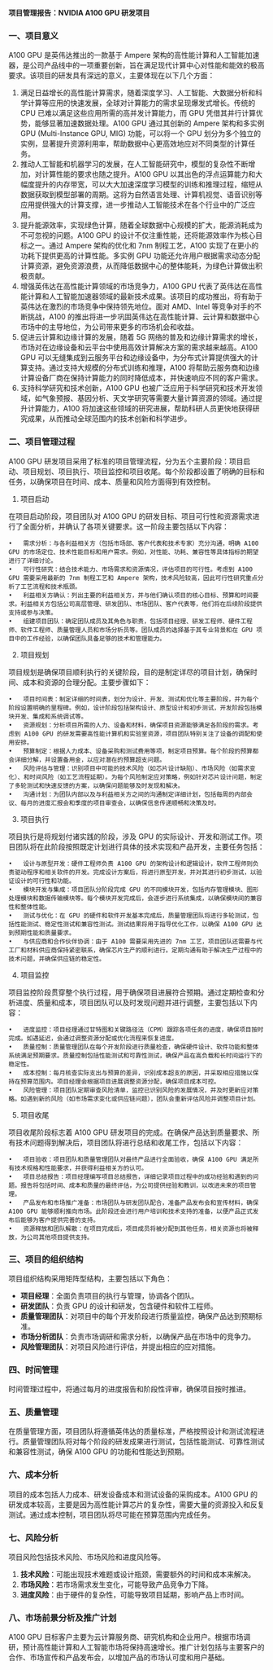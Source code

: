 **项目管理报告：NVIDIA A100 GPU 研发项目**

### 一、项目意义
A100 GPU 是英伟达推出的一款基于 Ampere 架构的高性能计算和人工智能加速器，是公司产品线中的一项重要创新，旨在满足现代计算中心对性能和能效的极高要求。该项目的研发具有深远的意义，主要体现在以下几个方面：
1.	满足日益增长的高性能计算需求，随着深度学习、人工智能、大数据分析和科学计算等应用的快速发展，全球对计算能力的需求呈现爆发式增长。传统的 CPU 已难以满足这些应用所需的高并发计算能力，而 GPU 凭借其并行计算优势，能够显著加速数据处理。A100 GPU 通过其创新的 Ampere 架构和多实例 GPU (Multi-Instance GPU, MIG) 功能，可以将一个 GPU 划分为多个独立的实例，显著提升资源利用率，帮助数据中心更高效地应对不同类型的计算任务。
2.	推动人工智能和机器学习的发展，在人工智能研究中，模型的复杂性不断增加，对计算性能的要求也随之提升。A100 GPU 以其出色的浮点运算能力和大幅度提升的内存带宽，可以大大加速深度学习模型的训练和推理过程，缩短从数据获取到模型部署的周期。这将为自然语言处理、计算机视觉、语音识别等应用提供强大的计算支撑，进一步推动人工智能技术在各个行业中的广泛应用。
3.	提升能源效率，实现绿色计算，随着全球数据中心规模的扩大，能源消耗成为不可忽视的问题。A100 GPU 的设计不仅注重性能，还将能源效率作为核心目标之一。通过 Ampere 架构的优化和 7nm 制程工艺，A100 实现了在更小的功耗下提供更高的计算性能。多实例 GPU 功能还允许用户根据需求动态分配计算资源，避免资源浪费，从而降低数据中心的整体能耗，为绿色计算做出积极贡献。
4.	增强英伟达在高性能计算领域的市场竞争力，A100 GPU 代表了英伟达在高性能计算和人工智能加速器领域的最新技术成果。该项目的成功推出，将有助于英伟达在激烈的市场竞争中保持领先地位。面对 AMD、Intel 等竞争对手的不断挑战，A100 的推出将进一步巩固英伟达在高性能计算、云计算和数据中心市场中的主导地位，为公司带来更多的市场机会和收益。
5.	促进云计算和边缘计算的发展，随着 5G 网络的普及和边缘计算需求的增长，市场对在边缘设备和云平台中使用高效计算解决方案的需求越来越高。A100 GPU 可以无缝集成到云服务平台和边缘设备中，为分布式计算提供强大的计算支持。通过支持大规模的分布式训练和推理，A100 将帮助云服务商和边缘计算设备厂商在保持计算能力的同时降低成本，并快速响应不同的客户需求。
6.	支持科学研究和技术创新，A100 GPU 也被广泛应用于科学研究和技术开发领域，如气象预报、基因分析、天文学研究等需要大量计算资源的领域。通过提升计算能力，A100 将加速这些领域的研究进展，帮助科研人员更快地获得研究成果，从而推动全球范围内的技术创新和科学进步。

### 二、项目管理过程
A100 GPU 研发项目采用了标准的项目管理流程，分为五个主要阶段：项目启动、项目规划、项目执行、项目监控和项目收尾。每个阶段都设置了明确的目标和任务，以确保项目在时间、成本、质量和风险方面得到有效控制。

1. 项目启动

在项目启动阶段，项目团队对 A100 GPU 的研发目标、项目可行性和资源需求进行了全面分析，并确认了各项关键要求。这一阶段主要包括以下内容：

	•	需求分析：与各利益相关方（包括市场部、客户代表和技术专家）充分沟通，明确 A100 GPU 的市场定位、技术性能目标和用户需求。例如，对性能、功耗、兼容性等具体指标的期望进行了详细讨论。
	•	可行性研究：结合技术能力、市场需求和资源情况，评估项目的可行性。考虑到 A100 GPU 需要采用最新的 7nm 制程工艺和 Ampere 架构，技术风险较高，因此可行性研究重点分析了工艺流程和技术瓶颈。
	•	利益相关方确认：列出主要的利益相关方，并与他们确认项目的核心目标、预算和时间要求。利益相关方包括公司高层管理、研发团队、市场团队、客户代表等，他们将在后续阶段提供支持或参与决策。
	•	组建项目团队：确定团队成员及其角色与职责，包括项目经理、研发工程师、硬件工程师、软件工程师、质量管理人员和市场分析员等。团队成员的选择基于其专业背景和在 GPU 项目中的工作经验，以确保团队具备足够的技术和管理能力。

2. 项目规划

项目规划是确保项目顺利执行的关键阶段，目的是制定详尽的项目计划，确保时间、成本和资源的合理分配。主要步骤如下：

	•	项目时间表：制定详细的时间表，划分为设计、开发、测试和优化等主要阶段，并为每个阶段设置明确的里程碑。例如，设计阶段包括架构设计、原型设计和初步测试，开发阶段包括模块开发、集成和系统调试等。
	•	资源规划：分析项目所需的人力、设备和材料，确保项目资源能够满足各阶段的需求。考虑到 A100 GPU 的研发需要高性能计算机和实验室资源，项目团队特别关注了设备的调配和使用安排。
	•	预算制定：根据人力成本、设备采购和测试费用等项，制定项目预算。每个阶段的预算都会详细分解，并设置备用金，以应对潜在的预算超支问题。
	•	风险评估与管理：识别项目中可能的技术风险（如芯片设计缺陷）、市场风险（如需求变化）、和时间风险（如工艺流程延期）。为每个风险制定应对策略，例如针对芯片设计问题，制定了多轮测试和快速反馈的方案，以确保问题能够及时发现和解决。
	•	沟通计划：为团队内部以及与利益相关方之间的沟通制定详细计划，包括每周的内部会议、每月的进度汇报会和季度的项目审查会，以确保信息传递顺畅和决策及时。

3. 项目执行

项目执行是将规划付诸实践的阶段，涉及 GPU 的实际设计、开发和测试工作。项目团队将在此阶段按照既定计划进行具体的技术实现和产品开发，主要任务包括：

	•	设计与原型开发：硬件工程师负责 A100 GPU 的架构设计和逻辑设计，软件工程师则负责驱动程序和相关软件的开发。完成设计方案后，将进行原型开发，并对其进行初步测试，以验证设计的可行性和功能。
	•	模块开发与集成：项目团队分阶段完成 GPU 的不同模块开发，包括内存管理模块、图形处理模块和数据传输模块等。每个模块开发完成后，会逐步进行系统集成，以确保模块间的兼容性和整体性能。
	•	测试与优化：在 GPU 的硬件和软件开发基本完成后，质量管理团队将进行多轮测试，包括性能测试、稳定性测试和兼容性测试。测试结果将用于指导优化工作，以确保 A100 GPU 达到预期性能和质量要求。
	•	与供应商和合作伙伴协调：由于 A100 需要采用先进的 7nm 工艺，项目团队还需要与代工厂和材料供应商保持紧密联系，确保芯片生产的顺利进行。定期沟通有助于解决生产过程中的技术问题，并确保供应链的稳定性。

4. 项目监控

项目监控阶段贯穿整个执行过程，用于确保项目进展符合预期。通过定期检查和分析进度、质量和成本，项目团队可以及时发现问题并进行调整，主要包括以下内容：

	•	进度监控：项目经理通过甘特图和关键路径法（CPM）跟踪各项任务的进度，确保项目按时完成。如遇延迟，会通过调整资源分配或优化流程来恢复进度。
	•	质量控制：质量管理团队在每个开发阶段进行质量检查，确保硬件设计、软件功能和整体系统满足预期要求。质量控制包括性能测试和可靠性测试，确保产品在高负载和长时间运行下的稳定性。
	•	成本控制：每月核查实际支出与预算的差异，识别成本超支的原因，并采取相应措施以保持在预算范围内。项目经理会根据项目进展调整资源分配，确保项目成本可控。
	•	风险管理：项目团队定期审查风险清单，监控已识别风险的发展情况，并及时更新应对策略。如遇到新的风险（如市场需求变化或供应链问题），团队会重新评估风险并调整项目计划。

5. 项目收尾

项目收尾阶段标志着 A100 GPU 研发项目的完成。在确保产品达到质量要求、所有技术问题得到解决后，项目团队将进行总结和收尾工作，包括以下内容：

	•	项目验收：项目团队和质量管理团队对最终产品进行全面验收，确保 A100 GPU 满足所有技术规格和性能要求，并获得利益相关方的认可。
	•	项目总结报告：项目经理编写项目总结报告，详细记录项目过程中的成功经验和遇到的问题。报告将包括时间、成本和质量的最终评估，为公司提供经验和教训，以改进未来的项目管理。
	•	产品发布和市场推广准备：市场团队与研发团队配合，准备产品发布会和宣传材料，确保 A100 GPU 能够顺利推向市场。此阶段还会进行用户培训和技术支持的准备，以便产品正式发布后能够为客户提供完善的支持。
	•	资源释放和团队解散：在项目完成后，项目成员将被分配到其他任务，相关资源也将被释放，为公司其他项目提供支持。


### 三、项目的组织结构
项目组织结构采用矩阵型结构，主要包括以下角色：
- **项目经理**：全面负责项目的执行与管理，协调各个团队。
- **研发团队**：负责 GPU 的设计和研发，包含硬件和软件工程师。
- **质量管理团队**：对项目中的每个开发阶段进行质量监控，确保产品达到预期标准。
- **市场分析团队**：负责市场调研和需求分析，以确保产品在市场中的竞争力。
- **风险管理团队**：对项目风险进行评估，并提出相应的应对措施。

### 四、时间管理
时间管理过程中，将通过每月的进度报告和阶段性评审，确保项目按时推进。

### 五、质量管理
在质量管理方面，项目团队将遵循英伟达的质量标准，严格按照设计和测试流程进行。质量管理团队将对每个阶段的研发成果进行测试，包括性能测试、可靠性测试和兼容性测试，确保 A100 GPU 的功能和性能达到预期。

### 六、成本分析
项目的成本包括人力成本、研发设备成本和测试设备的采购成本。A100 GPU 的研发成本较高，主要是因为高性能计算芯片的复杂性，需要大量的资源投入和反复测试。通过成本控制，项目团队将尽可能在预算范围内完成任务。

### 七、风险分析
项目风险包括技术风险、市场风险和进度风险等。
1. **技术风险**：可能出现技术难题或设计瓶颈，需要额外的时间和成本来解决。
2. **市场风险**：若市场需求发生变化，可能导致产品竞争力下降。
3. **进度风险**：由于硬件的复杂性，可能导致项目延期，影响产品上市时间。

### 八、市场前景分析及推广计划
A100 GPU 目标客户主要为云计算服务商、研究机构和企业用户。根据市场调研，预计高性能计算和人工智能市场将保持高速增长。推广计划包括与主要客户的合作、市场宣传和产品发布会，以增加产品的市场认可度和用户基础。